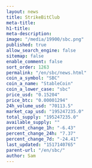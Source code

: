 ```yaml
---
layout: news
title: StrikeBitClub
meta-title: 
h1-title: 
meta-description: 
image: "/media/19900/sbc.png"
published: true
allow_search_engine: false
sitemap: false
enable_comment: false
sort_order: 1263
permalink: "/en/sbc/news.html"
coin_a_symbol: "SBC"
coin_a_name: "StableCoin"
coin_a_lower_case: "sbc"
price_usd: "0.15204"
price_btc: "0.00001294"
24h_volume_usd: "70113.5"
market_cap_usd: "195247235.0"
total_supply: "195247235.0"
available_supply: ""
percent_change_1h: "-6.43"
percent_change_24h: "7.37"
percent_change_7d: "-24.41"
last_updated: "1517140765"
parent-url: "/en/sbc/"
author: Sam
---
```


